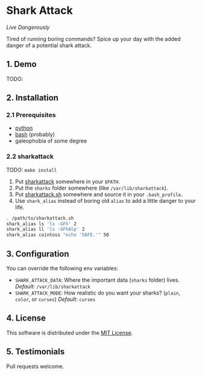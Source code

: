 # Shark Attack
_Live Dangerously_

Tired of running boring commands? Spice up your day with the added danger of a potential shark attack.

## 1. Demo

TODO:

## 2. Installation
### 2.1 Prerequisites
* [python](https://www.python.org/)
* [bash](https://www.gnu.org/software/bash/) (probably)
* galeophobia of some degree

### 2.2 sharkattack
TODO: `make install`

1. Put [sharkattack](https://raw.githubusercontent.com/cirla/sharkattack/master/bin/sharkattack) somewhere in your
   `$PATH`.
2. Put the `sharks` folder somewhere (like `/var/lib/sharkattack`).
3. Put [sharkattack.sh](https://raw.githubusercontent.com/cirla/sharkattack/master/sharkattack.sh) somewhere and source
   it in your `.bash_profile`.
4. Use `shark_alias` instead of boring old `alias` to add a little danger to your life.

```bash
. /path/to/sharkattack.sh
shark_alias ls 'ls -GFh' 2
shark_alias ll 'ls -GFhAlp' 2
shark_alias cointoss "echo 'SAFE.'" 50
```

## 3. Configuration
You can override the following env variables:
* `SHARK_ATTACK_DATA`: Where the important data (`sharks` folder) lives. *Default:* `/var/lib/sharkattack`
* `SHARK_ATTACK_MODE`: How realistic do you want your sharks? (`plain`, `color`, or `curses`) *Default:* `curses`

## 4. License
This software is distributed under the [MIT License](https://raw.githubusercontent.com/cirla/sharkattack/master/LICENSE).

## 5. Testimonials
Pull requests welcome.

